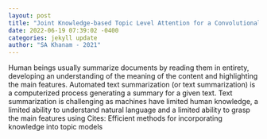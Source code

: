 ```yaml
--- 
layout: post 
title: "Joint Knowledge-based Topic Level Attention for a Convolutional Sequence Text Summarization System using Natural Language Representation" 
date: 2022-06-19 07:39:02 -0400 
categories: jekyll update 
author: "SA Khanam - 2021" 
--- 
```

Human beings usually summarize documents by reading them in entirety, developing an understanding of the meaning of the content and highlighting the main features. Automated text summarization (or text summarization) is a computerized process generating a summary for a given text. Text summarization is challenging as machines have limited human knowledge, a limited ability to understand natural language and a limited ability to grasp the main features using Cites: Efficient methods for incorporating knowledge into topic models